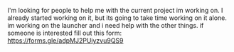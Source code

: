 I'm looking for people to help me with the current project im working on. I already started working on it, but its going to take time working on it alone. im working on the launcher and i need help with the other things. if someone is interested fill out this form: https://forms.gle/adpMJ2PUiyzvu9QS9
